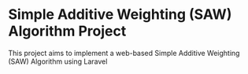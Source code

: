 # Simple Additive Weighting (SAW) Algorithm Project

This project aims to implement a web-based Simple Additive Weighting (SAW) Algorithm using Laravel
